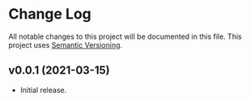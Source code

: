 # Change Log

All notable changes to this project will be documented in this file. This project uses [Semantic Versioning](https://semver.org/).

## v0.0.1 (2021-03-15)

* Initial release.
